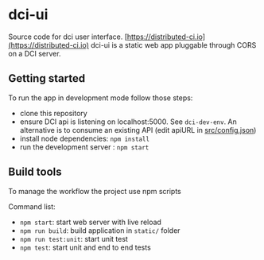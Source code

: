 # dci-ui

Source code for dci user interface. [https://distributed-ci.io](https://distributed-ci.io)
dci-ui is a static web app pluggable through CORS on a DCI server.

## Getting started

To run the app in development mode follow those steps:

 * clone this repository
 * ensure DCI api is listening on localhost:5000. See `dci-dev-env`. An alternative is to consume an existing API (edit apiURL in [src/config.json](src/config.json))
 * install node dependencies: `npm install`
 * run the development server : `npm start`

## Build tools

To manage the workflow the project use npm scripts

Command list:

 * `npm start`: start web server with live reload
 * `npm run build`: build application in `static/` folder
 * `npm run test:unit`: start unit test
 * `npm test`: start unit and end to end tests

